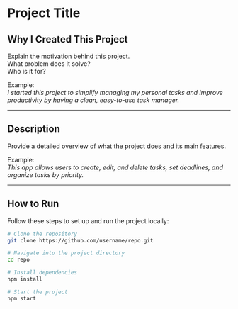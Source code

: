 # Project Title

## Why I Created This Project

Explain the motivation behind this project.  
What problem does it solve?  
Who is it for?  

Example:  
_I started this project to simplify managing my personal tasks and improve productivity by having a clean, easy-to-use task manager._

---

## Description

Provide a detailed overview of what the project does and its main features.

Example:  
_This app allows users to create, edit, and delete tasks, set deadlines, and organize tasks by priority._

---

## How to Run

Follow these steps to set up and run the project locally:

```bash
# Clone the repository
git clone https://github.com/username/repo.git

# Navigate into the project directory
cd repo

# Install dependencies
npm install

# Start the project
npm start
